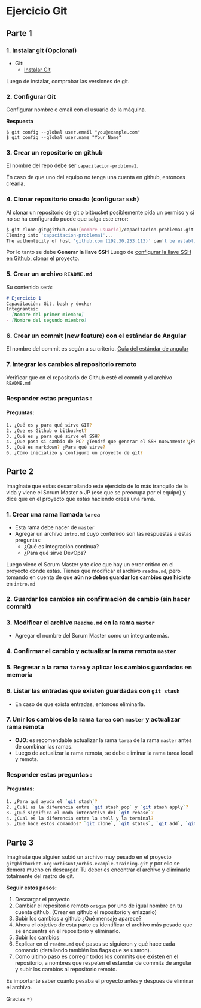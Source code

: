 # Ejercicio Git

## Parte 1

### 1. Instalar git (Opcional)

- Git:
	- [Instalar Git](https://git-scm.com/download)

Luego de instalar, comprobar las versiones de git.


### 2. Configurar Git

Configurar nombre e email con el usuario de la máquina.

**Respuesta**
```
$ git config --global user.email "you@example.com"
$ git config --global user.name "Your Name"
```

### 3. Crear un repositorio en github
El nombre del repo debe ser `capacitacion-problema1`. 

En caso de que uno del equipo no tenga una cuenta en github, entonces crearla.

### 4. Clonar repositorio creado (configurar ssh)
Al clonar un repositorio de git o bitbucket posiblemente pida un permiso y si no se ha configurado puede que salga este error:
```bash
$ git clone git@github.com:[nombre-usuario]/capacitacion-problema1.git
Cloning into 'capacitacion-problema1'...
The authenticity of host 'github.com (192.30.253.113)' can't be established.
```

Por lo tanto se debe **Generar la llave SSH** 
Luego de [configurar la llave SSH en Github](https://help.github.com/articles/adding-a-new-ssh-key-to-your-github-account/), clonar el proyecto.

### 5. Crear un archivo `README.md`
Su contenido será:
```markdown
# Ejercicio 1
Capacitación: Git, bash y docker
Integrantes:
- [Nombre del primer miembro]
- [Nombre del segundo miembro]
```

### 6. Crear un commit (new feature) con el estándar de Angular
El nombre del commit es según a su criterio.
[Guía del estándar de angular](https://gist.github.com/stephenparish/9941e89d80e2bc58a153)

### 7. Integrar los cambios al repositorio remoto
Verificar que en el repositorio de Github esté el commit y el archivo `README.md`

### Responder estas preguntas :

#### Preguntas:

```bash
1. ¿Qué es y para qué sirve GIT?
2. ¿Que es Github o bitbucket?
3. ¿Qué es y para qué sirve el SSH?
4. ¿Que pasa si cambio de PC? ¿Tendré que generar el SSH nuevamente?¿Por qué?
5. ¿Qué es markdown? ¿Para qué sirve?
6. ¿Cómo inicializo y configuro un proyecto de git?
```

## Parte 2

Imagínate que estas desarrollando este ejercicio de lo más tranquilo de la vida y viene el Scrum Master o JP (ese que se preocupa por el equipo) y dice que en el proyecto que estás haciendo crees una rama.

### 1. Crear una rama llamada `tarea`
- Esta rama debe nacer de `master`
- Agregar un archivo `intro.md` cuyo contenido son las respuestas a estas preguntas:
	- ¿Qué es integración continua?
	- ¿Para qué sirve DevOps?

Luego viene el Scrum Master y te dice que hay un error crítico en el proyecto donde estás. Tienes que modificar el archivo `readme.md`, pero tomando en cuenta de que **aún no debes guardar los cambios que hiciste** en `intro.md`

### 2. Guardar los cambios sin confirmación de cambio (sin hacer commit)

### 3. Modificar el archivo `Readme.md` en la rama `master`
- Agregar el nombre del Scrum Master como un integrante más.

### 4. Confirmar el cambio y actualizar la rama remota `master`

### 5. Regresar a la rama `tarea` y aplicar los cambios guardados en memoria

### 6. Listar las entradas que existen guardadas con `git stash`
- En caso de que exista entradas, entonces eliminarla.

### 7. Unir los cambios de la rama `tarea` con `master` y actualizar rama remota
- **OJO**: es recomendable actualizar la rama `tarea` de la rama `master` antes de combinar las ramas.
- Luego de actualizar la rama remota, se debe eliminar la rama tarea local y remota.


### Responder estas preguntas :

#### Preguntas:

```bash
1. ¿Para qué ayuda el `git stash`?
2. ¿Cuál es la diferencia entre `git stash pop` y `git stash apply`?
3. ¿Qué significa el modo interactivo del `git rebase`?
4. ¿Cual es la diferencia entre la shell y la terminal?
5. ¿Que hace estos comandos? `git clone`, `git status`, `git add`, `git commit`, `git push`, `git checkout`, `git stash`, `git rebase`, `git merge`, `git branch`, `git push`,
```

## Parte 3
Imagínate que alguien subió un archivo muy pesado en el proyecto `git@bitbucket.org:orbisunt/orbis-example-training.git` y por ello se demora mucho en descargar. Tu deber es encontrar el archivo y eliminarlo totalmente del rastro de git.

**Seguir estos pasos:**

1. Descargar el proyecto
2. Cambiar el repositorio remoto `origin` por uno de igual nombre en tu cuenta github. (Crear en github el repositorio y enlazarlo)
3. Subir los cambios a github ¿Qué mensaje aparece?
4. Ahora el objetivo de esta parte es identificar el archivo más pesado que se encuentra en el repositorio y eliminarlo.
5. Subir los cambios
6. Explicar en el `readme.md` qué pasos se siguieron y qué hace cada comando (detallando también los flags que se usaron).
7. Como último paso es corregir todos los commits que existen en el repositorio, a nombres que respeten el estandar de commits de angular y subir los cambios al repositorio remoto.

Es importante saber cuánto pesaba el proyecto antes y despues de eliminar el archivo.

Gracias =)

